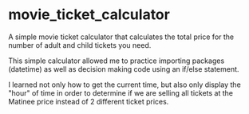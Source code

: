 # movie_ticket_calculator

A simple movie ticket calculator that calculates the total price for the number of adult and child tickets you need.

This simple calculator allowed me to practice importing packages (datetime) as well as decision making code using an if/else statement.

I learned not only how to get the current time, but also only display the "hour" of time in order to determine if we are selling all tickets at the Matinee price instead of 2 different ticket prices.
